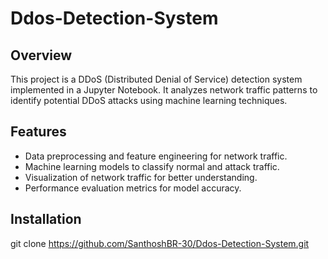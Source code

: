 # Ddos-Detection-System


## Overview
This project is a DDoS (Distributed Denial of Service) detection system implemented in a Jupyter Notebook. It analyzes network traffic patterns to identify potential DDoS attacks using machine learning techniques.

## Features
- Data preprocessing and feature engineering for network traffic.
- Machine learning models to classify normal and attack traffic.
- Visualization of network traffic for better understanding.
- Performance evaluation metrics for model accuracy.

## Installation
   git clone https://github.com/SanthoshBR-30/Ddos-Detection-System.git
